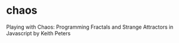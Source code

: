 chaos
=====

Playing with Chaos: Programming Fractals and Strange Attractors in Javascript by Keith Peters
